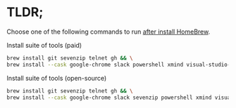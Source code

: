 # TLDR;
Choose one of the following commands to run [after install HomeBrew](onboarding/homebrew-mac.md).

Install suite of tools (paid)
```bash
brew install git sevenzip telnet gh && \
brew install --cask google-chrome slack powershell xmind visual-studio-code rider
```

Install suite of tools (open-source)
```bash
brew install git sevenzip telnet gh && \
brew install --cask google-chrome slack sevenzip powershell xmind visual-studio-code
```